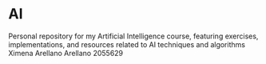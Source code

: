 # AI
Personal repository for my Artificial Intelligence course, featuring exercises, implementations, and resources related to AI techniques and algorithms
Ximena Arellano Arellano 2055629
